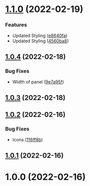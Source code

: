 # [1.1.0](https://github.com/ashhitch/gatsby-plugin-page-data-preview/compare/v1.0.4...v1.1.0) (2022-02-19)

### Features

- Updated Styling ([e8640fa](https://github.com/ashhitch/gatsby-plugin-page-data-preview/commit/e8640fa335f29045aec052c54b82dd41cf1b0338))
- Updated Styling ([4560ba8](https://github.com/ashhitch/gatsby-plugin-page-data-preview/commit/4560ba82e3d03ad67bf0f1102d0d9331ca2aef8a))

## [1.0.4](https://github.com/ashhitch/gatsby-plugin-page-data-preview/compare/v1.0.3...v1.0.4) (2022-02-18)

### Bug Fixes

- Width of panel ([9e7a95f](https://github.com/ashhitch/gatsby-plugin-page-data-preview/commit/9e7a95fc77f09af5cfd0b3ee4d60b288a9f21650))

## [1.0.3](https://github.com/ashhitch/gatsby-plugin-page-data-preview/compare/v1.0.2...v1.0.3) (2022-02-18)

## [1.0.2](https://github.com/ashhitch/gatsby-plugin-page-data-preview/compare/v1.0.1...v1.0.2) (2022-02-16)

### Bug Fixes

- Icons ([116ff8b](https://github.com/ashhitch/gatsby-plugin-page-data-preview/commit/116ff8bd6df65b9c61197a11fb2ec29d2b8a42bf))

## [1.0.1](https://github.com/ashhitch/gatsby-plugin-page-data-preview/compare/v1.0.0...v1.0.1) (2022-02-16)

# 1.0.0 (2022-02-16)
